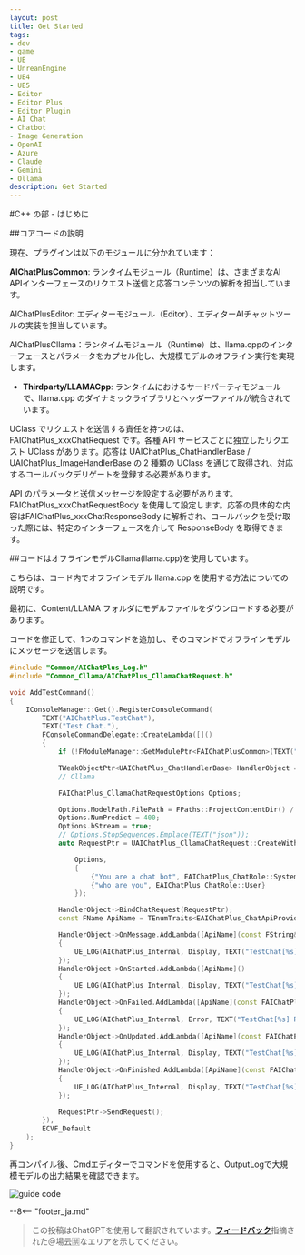 ```yaml
---
layout: post
title: Get Started
tags:
- dev
- game
- UE
- UnreanEngine
- UE4
- UE5
- Editor
- Editor Plus
- Editor Plugin
- AI Chat
- Chatbot
- Image Generation
- OpenAI
- Azure
- Claude
- Gemini
- Ollama
description: Get Started
---
```


<meta property="og:title" content="UE 插件 AIChatPlus 使用说明 - C++ 篇 - Get Started" />

#C++ の部 - はじめに

##コアコードの説明

現在、プラグインは以下のモジュールに分かれています：

**AIChatPlusCommon**: ランタイムモジュール（Runtime）は、さまざまなAI APIインターフェースのリクエスト送信と応答コンテンツの解析を担当しています。

AIChatPlusEditor: エディターモジュール（Editor）、エディターAIチャットツールの実装を担当しています。

AIChatPlusCllama：ランタイムモジュール（Runtime）は、llama.cppのインターフェースとパラメータをカプセル化し、大規模モデルのオフライン実行を実現します。

* **Thirdparty/LLAMACpp**: ランタイムにおけるサードパーティモジュールで、llama.cpp のダイナミックライブラリとヘッダーファイルが統合されています。

UClass でリクエストを送信する責任を持つのは、FAIChatPlus_xxxChatRequest です。各種 API サービスごとに独立したリクエスト UClass があります。応答は UAIChatPlus_ChatHandlerBase / UAIChatPlus_ImageHandlerBase の 2 種類の UClass を通じて取得され、対応するコールバックデリゲートを登録する必要があります。

API のパラメータと送信メッセージを設定する必要があります。FAIChatPlus_xxxChatRequestBody を使用して設定します。応答の具体的な内容はFAIChatPlus_xxxChatResponseBody に解析され、コールバックを受け取った際には、特定のインターフェースを介して ResponseBody を取得できます。

##コードはオフラインモデルCllama(llama.cpp)を使用しています。

こちらは、コード内でオフラインモデル llama.cpp を使用する方法についての説明です。

最初に、Content/LLAMA フォルダにモデルファイルをダウンロードする必要があります。

コードを修正して、1つのコマンドを追加し、そのコマンドでオフラインモデルにメッセージを送信します。

```c++
#include "Common/AIChatPlus_Log.h"
#include "Common_Cllama/AIChatPlus_CllamaChatRequest.h"

void AddTestCommand()
{
	IConsoleManager::Get().RegisterConsoleCommand(
		TEXT("AIChatPlus.TestChat"),
		TEXT("Test Chat."),
		FConsoleCommandDelegate::CreateLambda([]()
		{
			if (!FModuleManager::GetModulePtr<FAIChatPlusCommon>(TEXT("AIChatPlusCommon"))) return;

			TWeakObjectPtr<UAIChatPlus_ChatHandlerBase> HandlerObject = UAIChatPlus_ChatHandlerBase::New();
			// Cllama

			FAIChatPlus_CllamaChatRequestOptions Options;

			Options.ModelPath.FilePath = FPaths::ProjectContentDir() / "LLAMA" / "qwen1.5-1_8b-chat-q8_0.gguf";
			Options.NumPredict = 400;
			Options.bStream = true;
			// Options.StopSequences.Emplace(TEXT("json"));
			auto RequestPtr = UAIChatPlus_CllamaChatRequest::CreateWithOptionsAndMessages(

				Options,
				{
					{"You are a chat bot", EAIChatPlus_ChatRole::System},
					{"who are you", EAIChatPlus_ChatRole::User}
				});

			HandlerObject->BindChatRequest(RequestPtr);
			const FName ApiName = TEnumTraits<EAIChatPlus_ChatApiProvider>::ToName(RequestPtr->GetApiProvider());

			HandlerObject->OnMessage.AddLambda([ApiName](const FString& Message)
			{
				UE_LOG(AIChatPlus_Internal, Display, TEXT("TestChat[%s] Message: [%s]"), *ApiName.ToString(), *Message);
			});
			HandlerObject->OnStarted.AddLambda([ApiName]()
			{
				UE_LOG(AIChatPlus_Internal, Display, TEXT("TestChat[%s] RequestStarted"), *ApiName.ToString());
			});
			HandlerObject->OnFailed.AddLambda([ApiName](const FAIChatPlus_ResponseErrorBase& InError)
			{
				UE_LOG(AIChatPlus_Internal, Error, TEXT("TestChat[%s] RequestFailed: %s "), *ApiName.ToString(), *InError.GetDescription());
			});
			HandlerObject->OnUpdated.AddLambda([ApiName](const FAIChatPlus_ResponseBodyBase& ResponseBody)
			{
				UE_LOG(AIChatPlus_Internal, Display, TEXT("TestChat[%s] RequestUpdated"), *ApiName.ToString());
			});
			HandlerObject->OnFinished.AddLambda([ApiName](const FAIChatPlus_ResponseBodyBase& ResponseBody)
			{
				UE_LOG(AIChatPlus_Internal, Display, TEXT("TestChat[%s] RequestFinished"), *ApiName.ToString());
			});

			RequestPtr->SendRequest();
		}),
		ECVF_Default
	);
}
```

再コンパイル後、Cmdエディターでコマンドを使用すると、OutputLogで大規模モデルの出力結果を確認できます。

![guide code](assets/img/2024-ue-aichatplus/guide_code_1.png)

--8<-- "footer_ja.md"


> この投稿はChatGPTを使用して翻訳されています。[**フィードバック**](https://github.com/disenone/wiki_blog/issues/new)指摘された＠場云🈲なエリアを示してください。 

